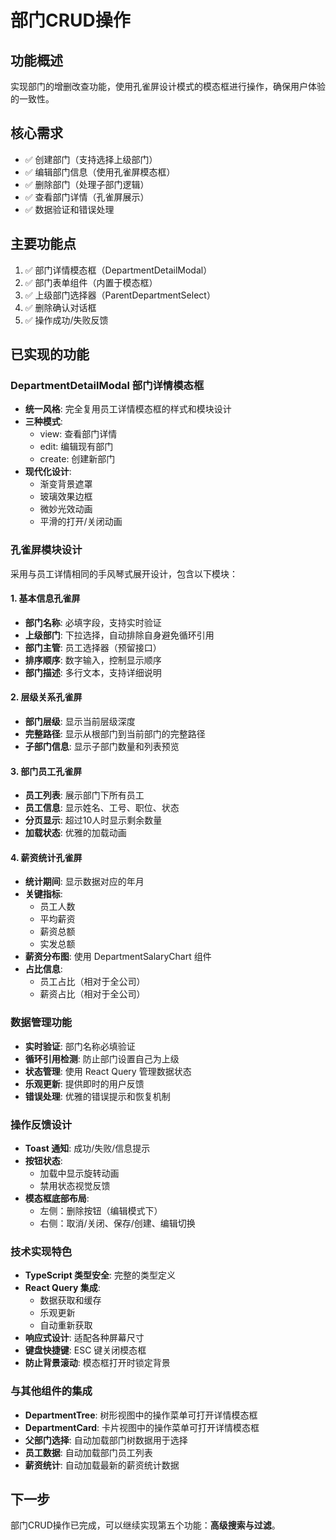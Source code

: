 # 部门CRUD操作

## 功能概述
实现部门的增删改查功能，使用孔雀屏设计模式的模态框进行操作，确保用户体验的一致性。

## 核心需求
- ✅ 创建部门（支持选择上级部门）
- ✅ 编辑部门信息（使用孔雀屏模态框）
- ✅ 删除部门（处理子部门逻辑）
- ✅ 查看部门详情（孔雀屏展示）
- ✅ 数据验证和错误处理

## 主要功能点
1. ✅ 部门详情模态框（DepartmentDetailModal）
2. ✅ 部门表单组件（内置于模态框）
3. ✅ 上级部门选择器（ParentDepartmentSelect）
4. ✅ 删除确认对话框
5. ✅ 操作成功/失败反馈

## 已实现的功能

### DepartmentDetailModal 部门详情模态框
- **统一风格**: 完全复用员工详情模态框的样式和模块设计
- **三种模式**: 
  - view: 查看部门详情
  - edit: 编辑现有部门
  - create: 创建新部门
- **现代化设计**: 
  - 渐变背景遮罩
  - 玻璃效果边框
  - 微妙光效动画
  - 平滑的打开/关闭动画

### 孔雀屏模块设计
采用与员工详情相同的手风琴式展开设计，包含以下模块：

#### 1. 基本信息孔雀屏
- **部门名称**: 必填字段，支持实时验证
- **上级部门**: 下拉选择，自动排除自身避免循环引用
- **部门主管**: 员工选择器（预留接口）
- **排序顺序**: 数字输入，控制显示顺序
- **部门描述**: 多行文本，支持详细说明

#### 2. 层级关系孔雀屏
- **部门层级**: 显示当前层级深度
- **完整路径**: 显示从根部门到当前部门的完整路径
- **子部门信息**: 显示子部门数量和列表预览

#### 3. 部门员工孔雀屏
- **员工列表**: 展示部门下所有员工
- **员工信息**: 显示姓名、工号、职位、状态
- **分页显示**: 超过10人时显示剩余数量
- **加载状态**: 优雅的加载动画

#### 4. 薪资统计孔雀屏
- **统计期间**: 显示数据对应的年月
- **关键指标**: 
  - 员工人数
  - 平均薪资
  - 薪资总额
  - 实发总额
- **薪资分布图**: 使用 DepartmentSalaryChart 组件
- **占比信息**: 
  - 员工占比（相对于全公司）
  - 薪资占比（相对于全公司）

### 数据管理功能
- **实时验证**: 部门名称必填验证
- **循环引用检测**: 防止部门设置自己为上级
- **状态管理**: 使用 React Query 管理数据状态
- **乐观更新**: 提供即时的用户反馈
- **错误处理**: 优雅的错误提示和恢复机制

### 操作反馈设计
- **Toast 通知**: 成功/失败/信息提示
- **按钮状态**: 
  - 加载中显示旋转动画
  - 禁用状态视觉反馈
- **模态框底部布局**:
  - 左侧：删除按钮（编辑模式下）
  - 右侧：取消/关闭、保存/创建、编辑切换

### 技术实现特色
- **TypeScript 类型安全**: 完整的类型定义
- **React Query 集成**: 
  - 数据获取和缓存
  - 乐观更新
  - 自动重新获取
- **响应式设计**: 适配各种屏幕尺寸
- **键盘快捷键**: ESC 键关闭模态框
- **防止背景滚动**: 模态框打开时锁定背景

### 与其他组件的集成
- **DepartmentTree**: 树形视图中的操作菜单可打开详情模态框
- **DepartmentCard**: 卡片视图中的操作菜单可打开详情模态框
- **父部门选择**: 自动加载部门树数据用于选择
- **员工数据**: 自动加载部门员工列表
- **薪资统计**: 自动加载最新的薪资统计数据

## 下一步
部门CRUD操作已完成，可以继续实现第五个功能：**高级搜索与过滤**。